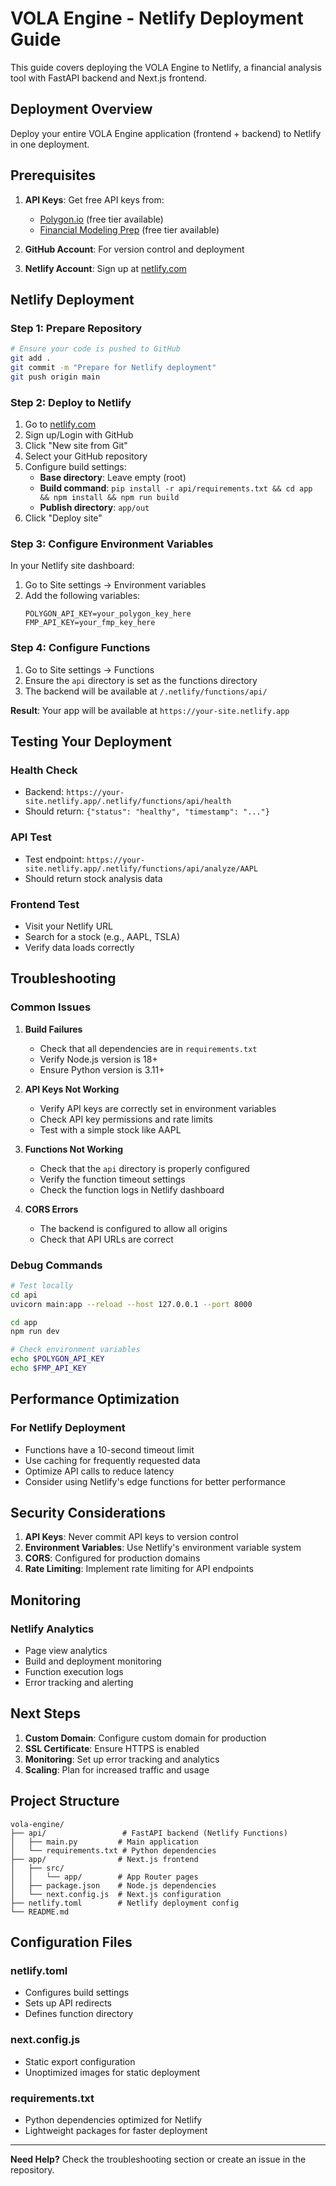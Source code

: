 # VOLA Engine - Netlify Deployment Guide

This guide covers deploying the VOLA Engine to Netlify, a financial analysis tool with FastAPI backend and Next.js frontend.

## Deployment Overview

Deploy your entire VOLA Engine application (frontend + backend) to Netlify in one deployment.

## Prerequisites

1. **API Keys**: Get free API keys from:
   - [Polygon.io](https://polygon.io/) (free tier available)
   - [Financial Modeling Prep](https://financialmodelingprep.com/) (free tier available)

2. **GitHub Account**: For version control and deployment

3. **Netlify Account**: Sign up at [netlify.com](https://netlify.com)

## Netlify Deployment

### Step 1: Prepare Repository
```bash
# Ensure your code is pushed to GitHub
git add .
git commit -m "Prepare for Netlify deployment"
git push origin main
```

### Step 2: Deploy to Netlify
1. Go to [netlify.com](https://netlify.com)
2. Sign up/Login with GitHub
3. Click "New site from Git"
4. Select your GitHub repository
5. Configure build settings:
   - **Base directory**: Leave empty (root)
   - **Build command**: `pip install -r api/requirements.txt && cd app && npm install && npm run build`
   - **Publish directory**: `app/out`
6. Click "Deploy site"

### Step 3: Configure Environment Variables
In your Netlify site dashboard:
1. Go to Site settings → Environment variables
2. Add the following variables:
   ```
   POLYGON_API_KEY=your_polygon_key_here
   FMP_API_KEY=your_fmp_key_here
   ```

### Step 4: Configure Functions
1. Go to Site settings → Functions
2. Ensure the `api` directory is set as the functions directory
3. The backend will be available at `/.netlify/functions/api/`

**Result**: Your app will be available at `https://your-site.netlify.app`

## Testing Your Deployment

### Health Check
- Backend: `https://your-site.netlify.app/.netlify/functions/api/health`
- Should return: `{"status": "healthy", "timestamp": "..."}`

### API Test
- Test endpoint: `https://your-site.netlify.app/.netlify/functions/api/analyze/AAPL`
- Should return stock analysis data

### Frontend Test
- Visit your Netlify URL
- Search for a stock (e.g., AAPL, TSLA)
- Verify data loads correctly

## Troubleshooting

### Common Issues

1. **Build Failures**
   - Check that all dependencies are in `requirements.txt`
   - Verify Node.js version is 18+
   - Ensure Python version is 3.11+

2. **API Keys Not Working**
   - Verify API keys are correctly set in environment variables
   - Check API key permissions and rate limits
   - Test with a simple stock like AAPL

3. **Functions Not Working**
   - Check that the `api` directory is properly configured
   - Verify the function timeout settings
   - Check the function logs in Netlify dashboard

4. **CORS Errors**
   - The backend is configured to allow all origins
   - Check that API URLs are correct

### Debug Commands

```bash
# Test locally
cd api
uvicorn main:app --reload --host 127.0.0.1 --port 8000

cd app
npm run dev

# Check environment variables
echo $POLYGON_API_KEY
echo $FMP_API_KEY
```

## Performance Optimization

### For Netlify Deployment
- Functions have a 10-second timeout limit
- Use caching for frequently requested data
- Optimize API calls to reduce latency
- Consider using Netlify's edge functions for better performance

## Security Considerations

1. **API Keys**: Never commit API keys to version control
2. **Environment Variables**: Use Netlify's environment variable system
3. **CORS**: Configured for production domains
4. **Rate Limiting**: Implement rate limiting for API endpoints

## Monitoring

### Netlify Analytics
- Page view analytics
- Build and deployment monitoring
- Function execution logs
- Error tracking and alerting

## Next Steps

1. **Custom Domain**: Configure custom domain for production
2. **SSL Certificate**: Ensure HTTPS is enabled
3. **Monitoring**: Set up error tracking and analytics
4. **Scaling**: Plan for increased traffic and usage

## Project Structure

```
vola-engine/
├── api/                 # FastAPI backend (Netlify Functions)
│   ├── main.py         # Main application
│   └── requirements.txt # Python dependencies
├── app/                # Next.js frontend
│   ├── src/
│   │   └── app/        # App Router pages
│   ├── package.json    # Node.js dependencies
│   └── next.config.js  # Next.js configuration
├── netlify.toml        # Netlify deployment config
└── README.md
```

## Configuration Files

### netlify.toml
- Configures build settings
- Sets up API redirects
- Defines function directory

### next.config.js
- Static export configuration
- Unoptimized images for static deployment

### requirements.txt
- Python dependencies optimized for Netlify
- Lightweight packages for faster deployment

---

**Need Help?** Check the troubleshooting section or create an issue in the repository. 